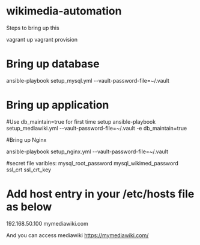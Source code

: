 # wikimedia-automation

Steps to bring up this 

vagrant up
vagrant provision

# Bring up database 
ansible-playbook setup_mysql.yml --vault-password-file=~/.vault

# Bring up application
#Use db_maintain=true for first time setup 
ansible-playbook setup_mediawiki.yml --vault-password-file=~/.vault -e db_maintain=true 

#Bring up Nginx 

ansible-playbook setup_nginx.yml --vault-password-file=~/.vault

#secret file varibles:
mysql_root_password
mysql_wikimed_password
ssl_crt
ssl_crt_key

# Add host entry in your /etc/hosts file as below

192.168.50.100 mymediawiki.com

And you can access mediawiki 
https://mymediawiki.com/
